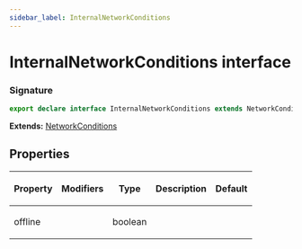 ```yaml
---
sidebar_label: InternalNetworkConditions
---
```


# InternalNetworkConditions interface

### Signature

```typescript
export declare interface InternalNetworkConditions extends NetworkConditions
```

**Extends:** [NetworkConditions](./puppeteer.networkconditions.md)

## Properties

<table><thead><tr><th>

Property

</th><th>

Modifiers

</th><th>

Type

</th><th>

Description

</th><th>

Default

</th></tr></thead>
<tbody><tr><td>

<span id="offline">offline</span>

</td><td>

</td><td>

boolean

</td><td>

</td><td>

</td></tr>
</tbody></table>
